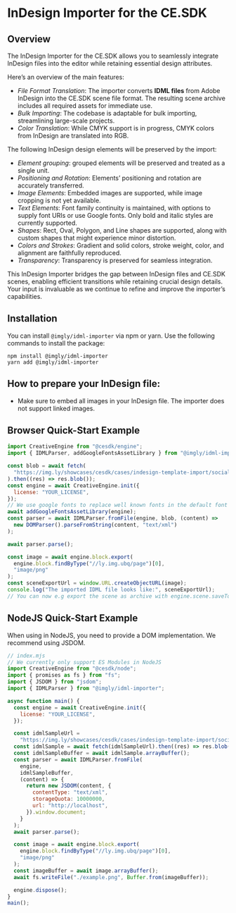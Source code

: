 # InDesign Importer for the CE.SDK

## Overview

The InDesign Importer for the CE.SDK allows you to seamlessly integrate InDesign files into the editor while retaining essential design attributes.

Here’s an overview of the main features:

- _File Format Translation_: The importer converts **IDML files** from Adobe InDesign into the CE.SDK scene file format. The resulting scene archive includes all required assets for immediate use.
- _Bulk Importing_: The codebase is adaptable for bulk importing, streamlining large-scale projects.
- _Color Translation_: While CMYK support is in progress, CMYK colors from InDesign are translated into RGB.

The following InDesign design elements will be preserved by the import:

- _Element grouping_: grouped elements will be preserved and treated as a single unit.
- _Positioning and Rotation_: Elements’ positioning and rotation are accurately transferred.
- _Image Elements_: Embedded images are supported, while image cropping is not yet available.
- _Text Elements_: Font family continuity is maintained, with options to supply font URIs or use Google fonts. Only bold and italic styles are currently supported.
- _Shapes_: Rect, Oval, Polygon, and Line shapes are supported, along with custom shapes that might experience minor distortion.
- _Colors and Strokes_: Gradient and solid colors, stroke weight, color, and alignment are faithfully reproduced.
- _Transparency_: Transparency is preserved for seamless integration.

This InDesign Importer bridges the gap between InDesign files and CE.SDK scenes, enabling efficient transitions while retaining crucial design details. Your input is invaluable as we continue to refine and improve the importer’s capabilities.

## Installation

You can install `@imgly/idml-importer` via npm or yarn. Use the following commands to install the package:

```shell
npm install @imgly/idml-importer
yarn add @imgly/idml-importer
```

## How to prepare your InDesign file:

- Make sure to embed all images in your InDesign file. The importer does not support linked images.

## Browser Quick-Start Example

```js
import CreativeEngine from "@cesdk/engine";
import { IDMLParser, addGoogleFontsAssetLibrary } from "@imgly/idml-importer";

const blob = await fetch(
  "https://img.ly/showcases/cesdk/cases/indesign-template-import/socialmedia.idml"
).then((res) => res.blob());
const engine = await CreativeEngine.init({
  license: "YOUR_LICENSE",
});
// We use google fonts to replace well known fonts in the default font resolver.
await addGoogleFontsAssetLibrary(engine);
const parser = await IDMLParser.fromFile(engine, blob, (content) =>
  new DOMParser().parseFromString(content, "text/xml")
);

await parser.parse();

const image = await engine.block.export(
  engine.block.findByType("//ly.img.ubq/page")[0],
  "image/png"
);
const sceneExportUrl = window.URL.createObjectURL(image);
console.log("The imported IDML file looks like:", sceneExportUrl);
// You can now e.g export the scene as archive with engine.scene.saveToArchive()
```

## NodeJS Quick-Start Example

When using in NodeJS, you need to provide a DOM implementation. We recommend using JSDOM.

```js
// index.mjs
// We currently only support ES Modules in NodeJS
import CreativeEngine from "@cesdk/node";
import { promises as fs } from "fs";
import { JSDOM } from "jsdom";
import { IDMLParser } from "@imgly/idml-importer";

async function main() {
  const engine = await CreativeEngine.init({
    license: "YOUR_LICENSE",
  });

  const idmlSampleUrl =
    "https://img.ly/showcases/cesdk/cases/indesign-template-import/socialmedia.idml";
  const idmlSample = await fetch(idmlSampleUrl).then((res) => res.blob());
  const idmlSampleBuffer = await idmlSample.arrayBuffer();
  const parser = await IDMLParser.fromFile(
    engine,
    idmlSampleBuffer,
    (content) => {
      return new JSDOM(content, {
        contentType: "text/xml",
        storageQuota: 10000000,
        url: "http://localhost",
      }).window.document;
    }
  );
  await parser.parse();

  const image = await engine.block.export(
    engine.block.findByType("//ly.img.ubq/page")[0],
    "image/png"
  );
  const imageBuffer = await image.arrayBuffer();
  await fs.writeFile("./example.png", Buffer.from(imageBuffer));

  engine.dispose();
}
main();
```
